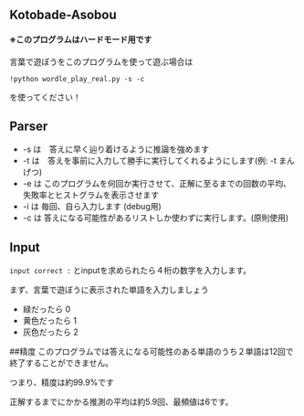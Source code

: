 ## Kotobade-Asobou

#### ※このプログラムはハードモード用です

言葉で遊ぼうをこのプログラムを使って遊ぶ場合は

```!python wordle_play_real.py -s -c```

を使ってください！

## Parser
+ -s は　答えに早く辿り着けるように推論を強めます 
+ -t は　答えを事前に入力して勝手に実行してくれるようにします(例: -t まんげつ)
+ -e は このプログラムを何回か実行させて、正解に至るまでの回数の平均、失敗率とヒストグラムを表示させます
+ -i は 毎回、自ら入力します (debug用)
+ -c は 答えになる可能性があるリストしか使わずに実行します。(原則使用)

## Input
```input correct :```
とinputを求められたら４桁の数字を入力します。

まず、言葉で遊ぼうに表示された単語を入力しましょう

+ 緑だったら 0
+ 黄色だったら 1
+ 灰色だったら 2

##精度
このプログラムでは答えになる可能性のある単語のうち２単語は12回で終了することができません。

つまり、精度は約99.9%です

正解するまでにかかる推測の平均は約5.9回、最頻値は6です。

